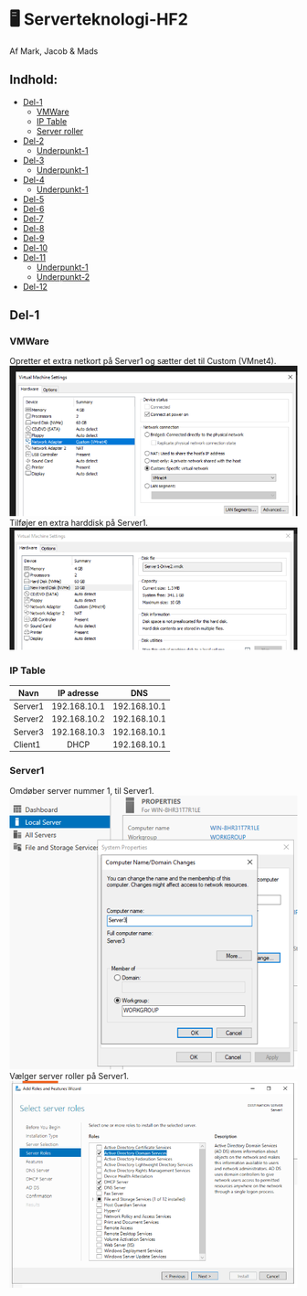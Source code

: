 # :desktop_computer: Serverteknologi-HF2

Af Mark, Jacob & Mads

## Indhold:
* [Del-1](#Del-1)
	* [VMWare](#vmware)
	* [IP Table](#ip-table)
	* [Server roller](#server-roller)
* [Del-2](#)
	* [Underpunkt-1](#)
* [Del-3](#)
	* [Underpunkt-1](#)
* [Del-4](#)
	* [Underpunkt-1](#)
* [Del-5](#)
* [Del-6](#)
* [Del-7](#)
* [Del-8](#)
* [Del-9](#)
* [Del-10](#)
* [Del-11](#)
	* [Underpunkt-1](#)
	* [Underpunkt-2](#)
* [Del-12](#)

## Del-1
### VMWare
Opretter et extra netkort på Server1 og sætter det til Custom (VMnet4).
![vmware-vmnet4](images/vmware-vmnet4.png)
<br/>
Tilføjer en extra harddisk på Server1.
![vmware-drive2](images/vmware-drive2.png)
### IP Table
| Navn          | IP adresse    | DNS          |
| ------------- |:-------------:|:-------------:
| Server1       | 192.168.10.1  | 192.168.10.1 |
| Server2       | 192.168.10.2  | 192.168.10.1 |
| Server3       | 192.168.10.3  | 192.168.10.1 |
| Client1       | DHCP          | 192.168.10.1 |
### Server1
Omdøber server nummer 1, til Server1.
![computer-name-server3](images/computer-name-server3.png)
Vælger server roller på Server1.
![server-roles-server1](images/server-roles-server1.png)
